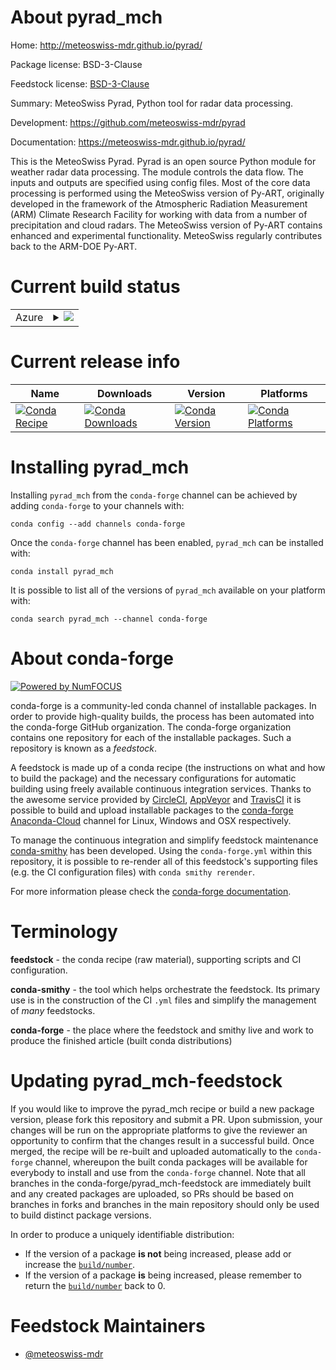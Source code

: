 About pyrad_mch
===============

Home: http://meteoswiss-mdr.github.io/pyrad/

Package license: BSD-3-Clause

Feedstock license: [BSD-3-Clause](https://github.com/conda-forge/pyrad_mch-feedstock/blob/master/LICENSE.txt)

Summary: MeteoSwiss Pyrad, Python tool for radar data processing.

Development: https://github.com/meteoswiss-mdr/pyrad

Documentation: https://meteoswiss-mdr.github.io/pyrad/

This is the MeteoSwiss Pyrad. Pyrad is an open source Python
module for weather radar data processing. The module controls the
data flow. The inputs and outputs are specified using config files.
Most of the core data processing is performed using the MeteoSwiss version
of Py-ART, originally developed in the framework of the
Atmospheric Radiation Measurement (ARM) Climate Research Facility for
working with data from a number of precipitation and cloud radars. The
MeteoSwiss version of Py-ART contains enhanced
and experimental functionality. MeteoSwiss regularly contributes back to
the ARM-DOE Py-ART.


Current build status
====================


<table>
    
  <tr>
    <td>Azure</td>
    <td>
      <details>
        <summary>
          <a href="https://dev.azure.com/conda-forge/feedstock-builds/_build/latest?definitionId=9184&branchName=master">
            <img src="https://dev.azure.com/conda-forge/feedstock-builds/_apis/build/status/pyrad_mch-feedstock?branchName=master">
          </a>
        </summary>
        <table>
          <thead><tr><th>Variant</th><th>Status</th></tr></thead>
          <tbody><tr>
              <td>linux_64_numpy1.16python3.6.____cpython</td>
              <td>
                <a href="https://dev.azure.com/conda-forge/feedstock-builds/_build/latest?definitionId=9184&branchName=master">
                  <img src="https://dev.azure.com/conda-forge/feedstock-builds/_apis/build/status/pyrad_mch-feedstock?branchName=master&jobName=linux&configuration=linux_64_numpy1.16python3.6.____cpython" alt="variant">
                </a>
              </td>
            </tr><tr>
              <td>linux_64_numpy1.16python3.7.____cpython</td>
              <td>
                <a href="https://dev.azure.com/conda-forge/feedstock-builds/_build/latest?definitionId=9184&branchName=master">
                  <img src="https://dev.azure.com/conda-forge/feedstock-builds/_apis/build/status/pyrad_mch-feedstock?branchName=master&jobName=linux&configuration=linux_64_numpy1.16python3.7.____cpython" alt="variant">
                </a>
              </td>
            </tr><tr>
              <td>linux_64_numpy1.16python3.8.____cpython</td>
              <td>
                <a href="https://dev.azure.com/conda-forge/feedstock-builds/_build/latest?definitionId=9184&branchName=master">
                  <img src="https://dev.azure.com/conda-forge/feedstock-builds/_apis/build/status/pyrad_mch-feedstock?branchName=master&jobName=linux&configuration=linux_64_numpy1.16python3.8.____cpython" alt="variant">
                </a>
              </td>
            </tr><tr>
              <td>linux_64_numpy1.18python3.6.____73_pypy</td>
              <td>
                <a href="https://dev.azure.com/conda-forge/feedstock-builds/_build/latest?definitionId=9184&branchName=master">
                  <img src="https://dev.azure.com/conda-forge/feedstock-builds/_apis/build/status/pyrad_mch-feedstock?branchName=master&jobName=linux&configuration=linux_64_numpy1.18python3.6.____73_pypy" alt="variant">
                </a>
              </td>
            </tr><tr>
              <td>osx_64_numpy1.16python3.6.____cpython</td>
              <td>
                <a href="https://dev.azure.com/conda-forge/feedstock-builds/_build/latest?definitionId=9184&branchName=master">
                  <img src="https://dev.azure.com/conda-forge/feedstock-builds/_apis/build/status/pyrad_mch-feedstock?branchName=master&jobName=osx&configuration=osx_64_numpy1.16python3.6.____cpython" alt="variant">
                </a>
              </td>
            </tr><tr>
              <td>osx_64_numpy1.16python3.7.____cpython</td>
              <td>
                <a href="https://dev.azure.com/conda-forge/feedstock-builds/_build/latest?definitionId=9184&branchName=master">
                  <img src="https://dev.azure.com/conda-forge/feedstock-builds/_apis/build/status/pyrad_mch-feedstock?branchName=master&jobName=osx&configuration=osx_64_numpy1.16python3.7.____cpython" alt="variant">
                </a>
              </td>
            </tr><tr>
              <td>osx_64_numpy1.16python3.8.____cpython</td>
              <td>
                <a href="https://dev.azure.com/conda-forge/feedstock-builds/_build/latest?definitionId=9184&branchName=master">
                  <img src="https://dev.azure.com/conda-forge/feedstock-builds/_apis/build/status/pyrad_mch-feedstock?branchName=master&jobName=osx&configuration=osx_64_numpy1.16python3.8.____cpython" alt="variant">
                </a>
              </td>
            </tr><tr>
              <td>osx_64_numpy1.18python3.6.____73_pypy</td>
              <td>
                <a href="https://dev.azure.com/conda-forge/feedstock-builds/_build/latest?definitionId=9184&branchName=master">
                  <img src="https://dev.azure.com/conda-forge/feedstock-builds/_apis/build/status/pyrad_mch-feedstock?branchName=master&jobName=osx&configuration=osx_64_numpy1.18python3.6.____73_pypy" alt="variant">
                </a>
              </td>
            </tr>
          </tbody>
        </table>
      </details>
    </td>
  </tr>
</table>

Current release info
====================

| Name | Downloads | Version | Platforms |
| --- | --- | --- | --- |
| [![Conda Recipe](https://img.shields.io/badge/recipe-pyrad_mch-green.svg)](https://anaconda.org/conda-forge/pyrad_mch) | [![Conda Downloads](https://img.shields.io/conda/dn/conda-forge/pyrad_mch.svg)](https://anaconda.org/conda-forge/pyrad_mch) | [![Conda Version](https://img.shields.io/conda/vn/conda-forge/pyrad_mch.svg)](https://anaconda.org/conda-forge/pyrad_mch) | [![Conda Platforms](https://img.shields.io/conda/pn/conda-forge/pyrad_mch.svg)](https://anaconda.org/conda-forge/pyrad_mch) |

Installing pyrad_mch
====================

Installing `pyrad_mch` from the `conda-forge` channel can be achieved by adding `conda-forge` to your channels with:

```
conda config --add channels conda-forge
```

Once the `conda-forge` channel has been enabled, `pyrad_mch` can be installed with:

```
conda install pyrad_mch
```

It is possible to list all of the versions of `pyrad_mch` available on your platform with:

```
conda search pyrad_mch --channel conda-forge
```


About conda-forge
=================

[![Powered by NumFOCUS](https://img.shields.io/badge/powered%20by-NumFOCUS-orange.svg?style=flat&colorA=E1523D&colorB=007D8A)](http://numfocus.org)

conda-forge is a community-led conda channel of installable packages.
In order to provide high-quality builds, the process has been automated into the
conda-forge GitHub organization. The conda-forge organization contains one repository
for each of the installable packages. Such a repository is known as a *feedstock*.

A feedstock is made up of a conda recipe (the instructions on what and how to build
the package) and the necessary configurations for automatic building using freely
available continuous integration services. Thanks to the awesome service provided by
[CircleCI](https://circleci.com/), [AppVeyor](https://www.appveyor.com/)
and [TravisCI](https://travis-ci.com/) it is possible to build and upload installable
packages to the [conda-forge](https://anaconda.org/conda-forge)
[Anaconda-Cloud](https://anaconda.org/) channel for Linux, Windows and OSX respectively.

To manage the continuous integration and simplify feedstock maintenance
[conda-smithy](https://github.com/conda-forge/conda-smithy) has been developed.
Using the ``conda-forge.yml`` within this repository, it is possible to re-render all of
this feedstock's supporting files (e.g. the CI configuration files) with ``conda smithy rerender``.

For more information please check the [conda-forge documentation](https://conda-forge.org/docs/).

Terminology
===========

**feedstock** - the conda recipe (raw material), supporting scripts and CI configuration.

**conda-smithy** - the tool which helps orchestrate the feedstock.
                   Its primary use is in the construction of the CI ``.yml`` files
                   and simplify the management of *many* feedstocks.

**conda-forge** - the place where the feedstock and smithy live and work to
                  produce the finished article (built conda distributions)


Updating pyrad_mch-feedstock
============================

If you would like to improve the pyrad_mch recipe or build a new
package version, please fork this repository and submit a PR. Upon submission,
your changes will be run on the appropriate platforms to give the reviewer an
opportunity to confirm that the changes result in a successful build. Once
merged, the recipe will be re-built and uploaded automatically to the
`conda-forge` channel, whereupon the built conda packages will be available for
everybody to install and use from the `conda-forge` channel.
Note that all branches in the conda-forge/pyrad_mch-feedstock are
immediately built and any created packages are uploaded, so PRs should be based
on branches in forks and branches in the main repository should only be used to
build distinct package versions.

In order to produce a uniquely identifiable distribution:
 * If the version of a package **is not** being increased, please add or increase
   the [``build/number``](https://conda.io/docs/user-guide/tasks/build-packages/define-metadata.html#build-number-and-string).
 * If the version of a package **is** being increased, please remember to return
   the [``build/number``](https://conda.io/docs/user-guide/tasks/build-packages/define-metadata.html#build-number-and-string)
   back to 0.

Feedstock Maintainers
=====================

* [@meteoswiss-mdr](https://github.com/meteoswiss-mdr/)

